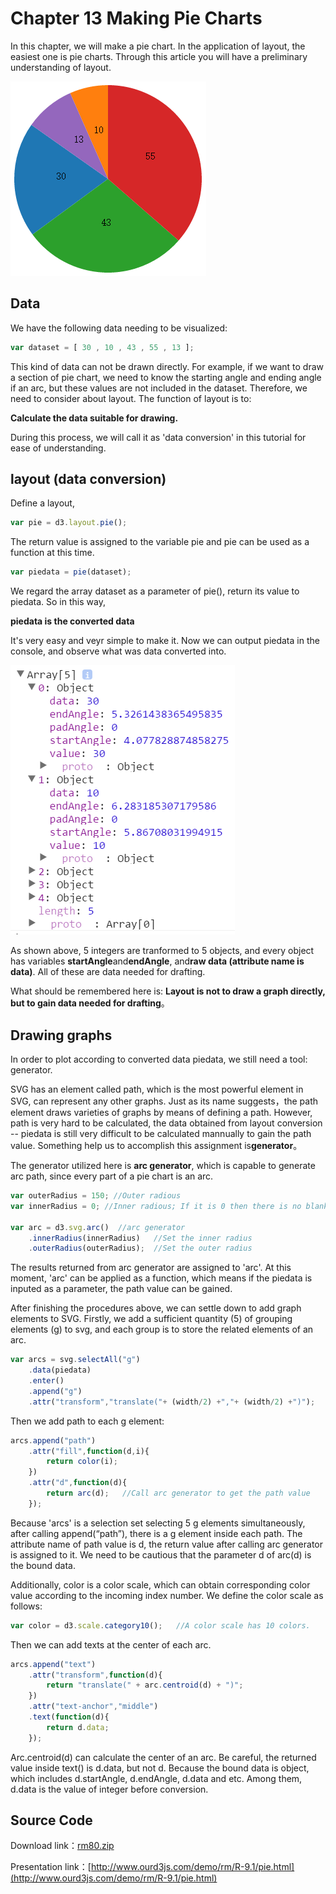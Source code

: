 # Chapter 13 Making Pie Charts

In this chapter, we will make a pie chart. In the application of layout, the easiest one is pie charts. Through this article you will have a preliminary understanding of layout.

![pie chart](./images/pie-1.png)

## Data

We have the following data needing to be visualized:

```javascript
var dataset = [ 30 , 10 , 43 , 55 , 13 ];
```

This kind of data can not be drawn directly. For example, if we want to draw a section of pie chart, we need to know the starting angle and ending angle if an arc, but these values are not included in the dataset. Therefore, we need to consider about layout. The function of layout is to: 

**Calculate the data suitable for drawing.**

During this process, we will call it as 'data conversion' in this tutorial for ease of understanding.

## layout (data conversion)

Define a layout,

```javascript
var pie = d3.layout.pie();
```

The return value is assigned to the variable pie and pie can be used as a function at this time.

```javascript
var piedata = pie(dataset);
```

We regard the array dataset as a parameter of pie(), return its value to piedata. So in this way,

**piedata is the converted data**

It's very easy and veyr simple to make it. Now we can output piedata in the console, and observe what was data converted into.

![converted data](./images/pie-2.png)

As shown above, 5 integers are tranformed to 5 objects, and every object has variables **startAngle**and**endAngle**, and**raw data (attribute name is data)**. All of these are data needed for drafting.

What should be remembered here is: **Layout is not to draw a graph directly, but to gain data needed for drafting**。

## Drawing graphs

In order to plot according to converted data piedata, we still need a tool: generator.

SVG has an element called path, which is the most powerful element in SVG, can represent any other graphs. Just as its name suggests，the path element draws varieties of graphs by means of defining a path. However, path is very hard to be calculated, the data obtained from layout conversion -- piedata is still very difficult to be calculated mannually to gain the path value. Something help us to accomplish this assignment is**generator**。

The generator utilized here is **arc generator**, which is capable to generate arc path, since every part of a pie chart is an arc. 

```javascript
var outerRadius = 150; //Outer radious
var innerRadius = 0; //Inner radious; If it is 0 then there is no blank inside

var arc = d3.svg.arc()  //arc generator
    .innerRadius(innerRadius)   //Set the inner radius
    .outerRadius(outerRadius);  //Set the outer radius
```

The results returned from arc generator are assigned to 'arc'. At this moment, 'arc' can be applied as a function, which means if the piedata is inputed as a parameter, the path value can be gained.

After finishing the procedures above, we can settle down to add graph elements to SVG. Firstly, we add a sufficient quantity (5) of grouping elements (g) to svg, and each group is to store the related elements of an arc. 

```javascript
var arcs = svg.selectAll("g")
    .data(piedata)
    .enter()
    .append("g")
    .attr("transform","translate("+ (width/2) +","+ (width/2) +")");
```

Then we add path to each g element:

```javascript
arcs.append("path")
    .attr("fill",function(d,i){
        return color(i);
    })
    .attr("d",function(d){
        return arc(d);   //Call arc generator to get the path value
    });
```

Because 'arcs' is a selection set selecting 5 g elements simultaneously, after calling append(“path”), there is a g element inside each path. The attribute name of path value is d, the return value after calling arc generator is assigned to it. We need to be cautious that the parameter d of arc(d) is the bound data.

Additionally, color is a color scale, which can obtain corresponding color value according to the incoming index number. We define the color scale as follows:

```javascript
var color = d3.scale.category10();   //A color scale has 10 colors.
```

Then we can add texts at the center of each arc.

```javascript
arcs.append("text")
    .attr("transform",function(d){
        return "translate(" + arc.centroid(d) + ")";
    })
    .attr("text-anchor","middle")
    .text(function(d){
        return d.data;
    });
```

Arc.centroid(d) can calculate the center of an arc. Be careful, the returned value inside text() is d.data, but not d. Because the bound data is object, which includes d.startAngle, d.endAngle, d.data and etc. Among them, d.data is the value of integer before conversion.

## Source Code

Download link：[rm80.zip](http://www.ourd3js.com/src/rm/rm91.zip)

Presentation link：[http://www.ourd3js.com/demo/rm/R-9.1/pie.html](http://www.ourd3js.com/demo/rm/R-9.1/pie.html)
